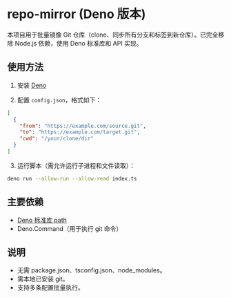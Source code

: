 # repo-mirror (Deno 版本)

本项目用于批量镜像 Git 仓库（clone、同步所有分支和标签到新仓库）。已完全移除 Node.js 依赖，使用 Deno 标准库和 API 实现。

## 使用方法

1. 安装 [Deno](https://deno.com/manual/getting_started/installation)

2. 配置 `config.json`，格式如下：

```json
[
  {
    "from": "https://example.com/source.git",
    "to": "https://example.com/target.git",
    "cwd": "/your/clone/dir"
  }
]
```

3. 运行脚本（需允许运行子进程和文件读取）：

```sh
deno run --allow-run --allow-read index.ts
```

## 主要依赖
- [Deno 标准库 path](https://deno.land/std/path)
- Deno.Command（用于执行 git 命令）

## 说明
- 无需 package.json、tsconfig.json、node_modules。
- 需本地已安装 git。
- 支持多条配置批量执行。
